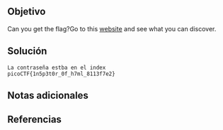 
## Objetivo
Can you get the flag?Go to this [website](http://saturn.picoctf.net:56849/) and see what you can discover.
## Solución
```
La contraseña estba en el index
picoCTF{1n5p3t0r_0f_h7ml_8113f7e2}
```
## Notas adicionales
## Referencias 
